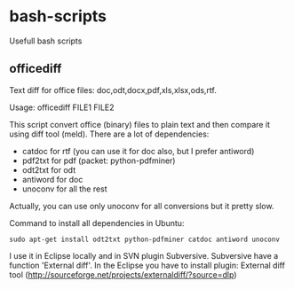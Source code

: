 bash-scripts
============

Usefull bash scripts

officediff
------------
Text diff for office files: doc,odt,docx,pdf,xls,xlsx,ods,rtf. 

Usage: officediff FILE1 FILE2

This script convert office (binary) files to plain text and then compare it using diff tool (meld).
There are a lot of dependencies:
 * catdoc for rtf (you can use it for doc also, but I prefer antiword)
 * pdf2txt for pdf (packet: python-pdfminer)
 * odt2txt for odt
 * antiword for doc
 * unoconv for all the rest

Actually, you can use only unoconv for all conversions but it pretty slow.

Command to install all dependencies in Ubuntu:

    sudo apt-get install odt2txt python-pdfminer catdoc antiword unoconv
    
I use it in Eclipse locally and in SVN plugin Subversive. Subversive have a function 'External diff'.
In the Eclipse you have to install plugin: External diff tool (http://sourceforge.net/projects/externaldiff/?source=dlp)
